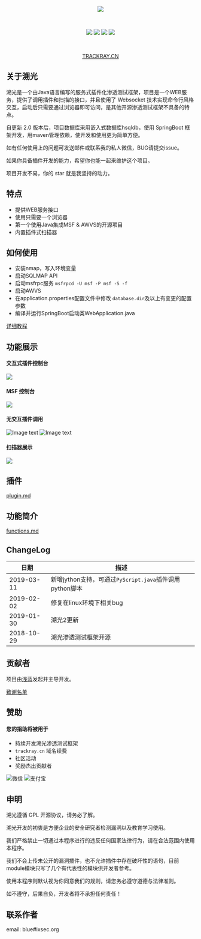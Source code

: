 
<div align="center">


![](img/logo.png)

<br/>

![](https://img.shields.io/github/stars/iSafeBlue/Trackray.svg)
![](https://img.shields.io/github/forks/iSafeBlue/Trackray.svg)
![](https://img.shields.io/github/license/iSafeBlue/Trackray.svg)
![](https://img.shields.io/github/issues/iSafeBlue/Trackray.svg)    

<br/>

[TRACKRAY.CN](https://trackray.cn)

</div>


## 关于溯光

溯光是一个由Java语言编写的服务式插件化渗透测试框架，项目是一个WEB服务，提供了调用插件和扫描的接口，并且使用了 Websocket 技术实现命令行风格交互，启动后只需要通过浏览器即可访问，是其他开源渗透测试框架不具备的特点。

自更新 2.0 版本后，项目数据库采用嵌入式数据库hsqldb，使用 SpringBoot 框架开发，用maven管理依赖，使开发和使用更为简单方便。

如有任何使用上的问题可发送邮件或联系我的私人微信，BUG请提交issue。

如果你具备插件开发的能力，希望你也能一起来维护这个项目。

项目开发不易，你的 star 就是我坚持的动力。



## 特点

- 提供WEB服务接口
- 使用只需要一个浏览器
- 第一个使用Java集成MSF & AWVS的开源项目
- 内置插件式扫描器


## 如何使用
* 安装nmap，写入环境变量
* 启动SQLMAP API
* 启动msfrpc服务 ```msfrpcd -U msf -P msf -S -f```
* 启动AWVS
* 在application.properties配置文件中修改 ```database.dir```及以上有变更的配置参数
* 编译并运行SpringBoot启动类WebApplication.java

[详细教程](https://github.com/iSafeBlue/TrackRay/wiki/%E5%AE%89%E8%A3%85%E8%AF%B4%E6%98%8E)



## 功能展示

#### 交互式插件控制台
![](img/netcat.gif)

#### MSF 控制台
![](img/msf.gif)

#### 无交互插件调用
![Image text](img/5.png)
![Image text](img/2.gif)

#### 扫描器展示
![](img/6.gif)


## 插件

[plugin.md](plugin.md)


## 功能简介

[functions.md](functions.md)


## ChangeLog

| 日期 | 描述  |
| ---- | ---- |
| 2019-03-11 | 新增jython支持，可通过`PyScript.java`插件调用python脚本 |
| 2019-02-02 | 修复在linux环境下相关bug |
| 2019-01-30 | 溯光2更新 |
| 2018-10-29 | 溯光渗透测试框架开源 |


## 贡献者
项目由[浅蓝](https://github.com/iSafeBlue)发起并主导开发。

[致谢名单](https://github.com/iSafeBlue/TrackRay/wiki/%E8%87%B4%E8%B0%A2%E5%90%8D%E5%8D%95)


## 赞助

#### 您的捐助将被用于

* 持续开发溯光渗透测试框架
* ```trackray.cn```  域名续费
* 社区活动
* 奖励杰出贡献者

![微信](img/wx.png) ![支付宝](img/ali.png)

## 申明

溯光遵循 GPL 开源协议，请务必了解。

溯光开发的初衷是方便企业的安全研究者检测漏洞以及教育学习使用。

我们严格禁止一切通过本程序进行的违反任何国家法律行为，请在合法范围内使用本程序。

我们不会上传未公开的漏洞插件，也不允许插件中存在破坏性的语句，目前module模块只写了几个有代表性的模块供开发者参考。

使用本程序则默认视为你同意我们的规则，请您务必遵守道德与法律准则。

如不遵守，后果自负，开发者将不承担任何责任！



## 联系作者

email: blue#ixsec.org
